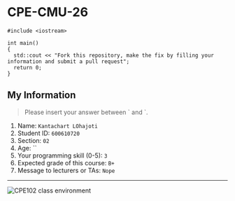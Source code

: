# CPE-CMU-26
>
```
#include <iostream>

int main()
{
  std::cout << "Fork this repository, make the fix by filling your information and submit a pull request";
  return 0;
}
```

## My Information
> Please insert your answer between \` and \`.

1. Name: `Kantachart LOhajoti`
2. Student ID: `600610720`
3. Section: `02`
4. Age: ``
5. Your programming skill (0-5): `3`
6. Expected grade of this course: `B+`
7. Message to lecturers or TAs: `Nope`

---
![CPE102 class environment](https://github.com/tmwatchanan/CPE-CMU-26/raw/master/cpe102_class_envi.jpg)
